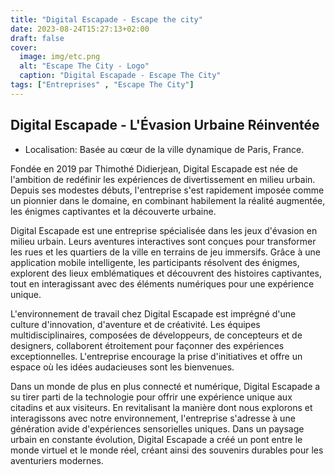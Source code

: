 ```yaml
---
title: "Digital Escapade - Escape the city"
date: 2023-08-24T15:27:13+02:00
draft: false
cover:
  image: img/etc.png    
  alt: "Escape The City - Logo"
  caption: "Digital Escapade - Escape The City"
tags: ["Entreprises" , "Escape The City"]
---
```


## Digital Escapade - L'Évasion Urbaine Réinventée

- Localisation: Basée au cœur de la ville dynamique de Paris, France.

Fondée en 2019 par Thimothé Didierjean, Digital Escapade est née de l'ambition de redéfinir les expériences de divertissement en milieu urbain. Depuis ses modestes débuts, l'entreprise s'est rapidement imposée comme un pionnier dans le domaine, en combinant habilement la réalité augmentée, les énigmes captivantes et la découverte urbaine.

Digital Escapade est une entreprise spécialisée dans les jeux d'évasion en milieu urbain. Leurs aventures interactives sont conçues pour transformer les rues et les quartiers de la ville en terrains de jeu immersifs. Grâce à une application mobile intelligente, les participants résolvent des énigmes, explorent des lieux emblématiques et découvrent des histoires captivantes, tout en interagissant avec des éléments numériques pour une expérience unique.

L'environnement de travail chez Digital Escapade est imprégné d'une culture d'innovation, d'aventure et de créativité. Les équipes multidisciplinaires, composées de développeurs, de concepteurs et de designers, collaborent étroitement pour façonner des expériences exceptionnelles. L'entreprise encourage la prise d'initiatives et offre un espace où les idées audacieuses sont les bienvenues.

Dans un monde de plus en plus connecté et numérique, Digital Escapade a su tirer parti de la technologie pour offrir une expérience unique aux citadins et aux visiteurs. En revitalisant la manière dont nous explorons et interagissons avec notre environnement, l'entreprise s'adresse à une génération avide d'expériences sensorielles uniques. Dans un paysage urbain en constante évolution, Digital Escapade a créé un pont entre le monde virtuel et le monde réel, créant ainsi des souvenirs durables pour les aventuriers modernes.
